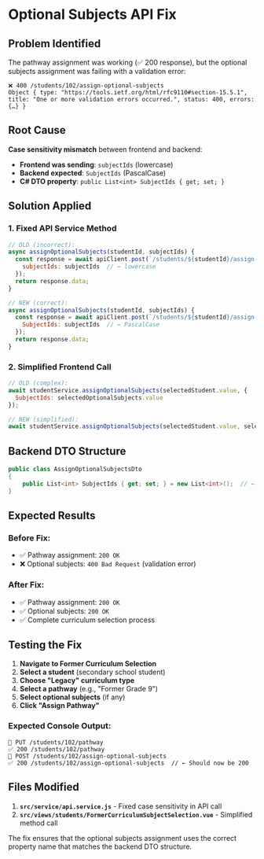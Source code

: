 # Optional Subjects API Fix

## Problem Identified
The pathway assignment was working (✅ 200 response), but the optional subjects assignment was failing with a validation error:

```
❌ 400 /students/102/assign-optional-subjects 
Object { type: "https://tools.ietf.org/html/rfc9110#section-15.5.1", title: "One or more validation errors occurred.", status: 400, errors: {…} }
```

## Root Cause
**Case sensitivity mismatch** between frontend and backend:

- **Frontend was sending**: `subjectIds` (lowercase)
- **Backend expected**: `SubjectIds` (PascalCase)
- **C# DTO property**: `public List<int> SubjectIds { get; set; }`

## Solution Applied

### 1. **Fixed API Service Method**
```javascript
// OLD (incorrect):
async assignOptionalSubjects(studentId, subjectIds) {
  const response = await apiClient.post(`/students/${studentId}/assign-optional-subjects`, {
    subjectIds: subjectIds  // ← lowercase
  });
  return response.data;
}

// NEW (correct):
async assignOptionalSubjects(studentId, subjectIds) {
  const response = await apiClient.post(`/students/${studentId}/assign-optional-subjects`, {
    SubjectIds: subjectIds  // ← PascalCase
  });
  return response.data;
}
```

### 2. **Simplified Frontend Call**
```javascript
// OLD (complex):
await studentService.assignOptionalSubjects(selectedStudent.value, {
  SubjectIds: selectedOptionalSubjects.value
});

// NEW (simplified):
await studentService.assignOptionalSubjects(selectedStudent.value, selectedOptionalSubjects.value);
```

## Backend DTO Structure
```csharp
public class AssignOptionalSubjectsDto
{
    public List<int> SubjectIds { get; set; } = new List<int>();  // ← PascalCase
}
```

## Expected Results

### Before Fix:
- ✅ Pathway assignment: `200 OK`
- ❌ Optional subjects: `400 Bad Request` (validation error)

### After Fix:
- ✅ Pathway assignment: `200 OK`
- ✅ Optional subjects: `200 OK`
- ✅ Complete curriculum selection process

## Testing the Fix

1. **Navigate to Former Curriculum Selection**
2. **Select a student** (secondary school student)
3. **Choose "Legacy" curriculum type**
4. **Select a pathway** (e.g., "Former Grade 9")
5. **Select optional subjects** (if any)
6. **Click "Assign Pathway"**

### Expected Console Output:
```
🚀 PUT /students/102/pathway 
✅ 200 /students/102/pathway 
🚀 POST /students/102/assign-optional-subjects 
✅ 200 /students/102/assign-optional-subjects  // ← Should now be 200
```

## Files Modified

1. **`src/service/api.service.js`** - Fixed case sensitivity in API call
2. **`src/views/students/FormerCurriculumSubjectSelection.vue`** - Simplified method call

The fix ensures that the optional subjects assignment uses the correct property name that matches the backend DTO structure.
